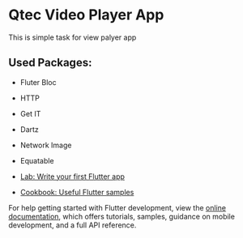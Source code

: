 # Qtec Video Player App

This is simple task for view palyer app

## Used Packages:
   - Fluter Bloc
   - HTTP
   - Get IT
   - Dartz
   - Network Image
   - Equatable 



- [Lab: Write your first Flutter app](https://docs.flutter.dev/get-started/codelab)
- [Cookbook: Useful Flutter samples](https://docs.flutter.dev/cookbook)

For help getting started with Flutter development, view the
[online documentation](https://docs.flutter.dev/), which offers tutorials,
samples, guidance on mobile development, and a full API reference.
